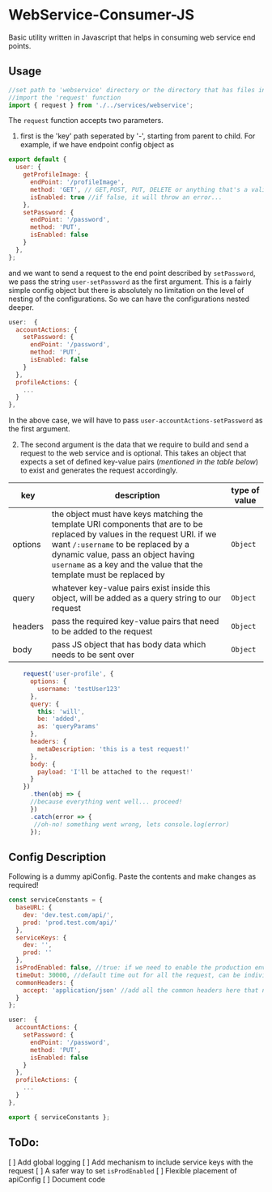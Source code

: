 # WebService-Consumer-JS

Basic utility written in Javascript that helps in consuming web service end points. 

Usage
---
```javascript
//set path to 'webservice' directory or the directory that has files inside 'webservice' directory
//import the 'request' function
import { request } from './../services/webservice';
```
The `request` function accepts two parameters.
1. first is the 'key' path seperated by '-', starting from parent to child. For example, if we have endpoint config object as 

```javascript
export default {
  user: {
    getProfileImage: {
      endPoint: '/profileImage',
      method: 'GET', // GET,POST, PUT, DELETE or anything that's a valid method
      isEnabled: true //if false, it will throw an error...
    },
    setPassword: {
      endPoint: '/password',
      method: 'PUT',
      isEnabled: false
    }
  },
};
```
and we want to send a request to the end point described by ```setPassword```, we pass the string ```user-setPassword``` as the first argument. This is a fairly simple config object but there is absolutely no limitation on the level of nesting of the configurations. So we can have the configurations nested deeper.

```javascript
user:  {
  accountActions: {
    setPassword: {
      endPoint: '/password',
      method: 'PUT',
      isEnabled: false
    }
  },
  profileActions: {
    ...
  }
},
```
In the above case, we will have to pass ```user-accountActions-setPassword``` as the first argument.

2. The second argument is the data that we require to build and send a request to the web service and is optional. This takes an object that expects a set of defined key-value pairs (_mentioned in the table below_) to exist and generates the request accordingly.

key | description | type of value
--- | --- | ---
options | the object must have keys matching the template URI components that are to be replaced by values in the request URI. if we want `/:username` to be replaced by a dynamic value, pass an object having `username` as a key and the value that the template must be replaced by | `Object`
query | whatever key-value pairs exist inside this object, will be added as a query string to our request | `Object`
headers | pass the required key-value pairs that need to be added to the request | `Object`
body | pass JS object that has body data which needs to be sent over | `Object`


```javascript
    request('user-profile', {
      options: {
        username: 'testUser123'
      },
      query: {
        this: 'will',
        be: 'added',
        as: 'queryParams'
      },
      headers: {
        metaDescription: 'this is a test request!'
      },
      body: {
        payload: 'I'll be attached to the request!'
      }
    })
      .then(obj => {
      //because everything went well... proceed!
      })
      .catch(error => {
       //oh-no! something went wrong, lets console.log(error)
      });
```

Config Description
---
Following is a dummy apiConfig. Paste the contents and make changes as required!

```javascript
const serviceConstants = {
  baseURL: {
    dev: 'dev.test.com/api/',
    prod: 'prod.test.com/api/'
  },
  serviceKeys: {
    dev: '',
    prod: ''
  },
  isProdEnabled: false, //true: if we need to enable the production env requests
  timeOut: 30000, //default time out for all the request, can be individually overriden for every config as well
  commonHeaders: {
    accept: 'application/json' //add all the common headers here that need to be a part of all the requests that we make
  }
};

user:  {
  accountActions: {
    setPassword: {
      endPoint: '/password',
      method: 'PUT',
      isEnabled: false
    }
  },
  profileActions: {
    ...
  }
},

export { serviceConstants };

```

ToDo:
---
[ ] Add global logging
[ ] Add mechanism to include service keys with the request
[ ] A safer way to set `isProdEnabled` 
[ ] Flexible placement of apiConfig
[ ] Document code
